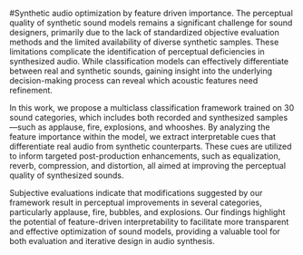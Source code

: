 #Synthetic audio optimization by feature driven importance.
The perceptual quality of synthetic sound models remains a significant challenge for sound designers, primarily due to the lack of standardized objective evaluation methods and the limited availability of diverse synthetic samples. These limitations complicate the identification of perceptual deficiencies in synthesized audio. While classification models can effectively differentiate between real and synthetic sounds, gaining insight into the underlying decision-making process can reveal which acoustic features need refinement.

In this work, we propose a multiclass classification framework trained on 30 sound categories, which includes both recorded and synthesized samples—such as applause, fire, explosions, and whooshes. By analyzing the feature importance within the model, we extract interpretable cues that differentiate real audio from synthetic counterparts. These cues are utilized to inform targeted post-production enhancements, such as equalization, reverb, compression, and distortion, all aimed at improving the perceptual quality of synthesized sounds.

Subjective evaluations indicate that modifications suggested by our framework result in perceptual improvements in several categories, particularly applause, fire, bubbles, and explosions. Our findings highlight the potential of feature-driven interpretability to facilitate more transparent and effective optimization of sound models, providing a valuable tool for both evaluation and iterative design in audio synthesis.
